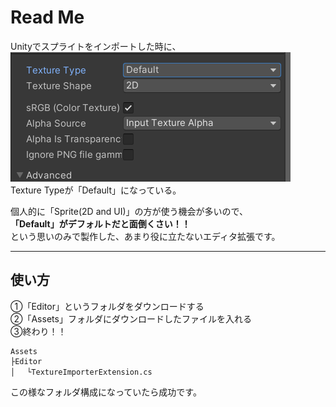# Read Me

Unityでスプライトをインポートした時に、<br>
![ダミー](Image/TexterType.png)<br>
Texture Typeが「Default」になっている。

個人的に「Sprite(2D and UI)」の方が使う機会が多いので、<br>
**「Default」がデフォルトだと面倒くさい！！**<br>
という思いのみで製作した、あまり役に立たないエディタ拡張です。
<hr>

## 使い方

①「Editor」というフォルダをダウンロードする<br>
②「Assets」フォルダにダウンロードしたファイルを入れる<br>
③終わり！！<br>

```
Assets
├Editor
│　 └TextureImporterExtension.cs
```

この様なフォルダ構成になっていたら成功です。
